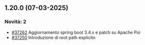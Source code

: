 ## 1.20.0 (07-03-2025)

### Novità: 2
- [#37262](https://parermine.regione.emilia-romagna.it/issues/37262) Aggiornamento spring boot 3.4.x e patch su Apache Poi
- [#37250](https://parermine.regione.emilia-romagna.it/issues/37250) Introduzione di root path esplicito

